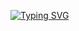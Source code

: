 [![Typing SVG](https://readme-typing-svg.herokuapp.com?font=Fira+Code&pause=1000&color=1D7EF7&random=false&width=435&lines=rermrf;welcome)](https://git.io/typing-svg)
